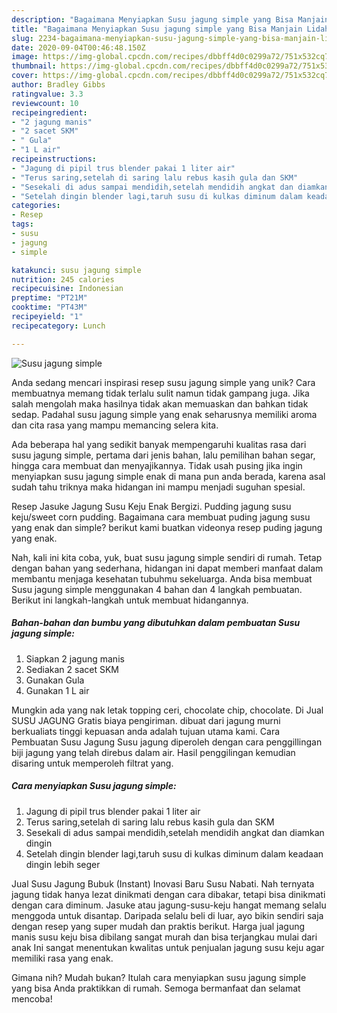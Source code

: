 ```yaml
---
description: "Bagaimana Menyiapkan Susu jagung simple yang Bisa Manjain Lidah"
title: "Bagaimana Menyiapkan Susu jagung simple yang Bisa Manjain Lidah"
slug: 2234-bagaimana-menyiapkan-susu-jagung-simple-yang-bisa-manjain-lidah
date: 2020-09-04T00:46:48.150Z
image: https://img-global.cpcdn.com/recipes/dbbff4d0c0299a72/751x532cq70/susu-jagung-simple-foto-resep-utama.jpg
thumbnail: https://img-global.cpcdn.com/recipes/dbbff4d0c0299a72/751x532cq70/susu-jagung-simple-foto-resep-utama.jpg
cover: https://img-global.cpcdn.com/recipes/dbbff4d0c0299a72/751x532cq70/susu-jagung-simple-foto-resep-utama.jpg
author: Bradley Gibbs
ratingvalue: 3.3
reviewcount: 10
recipeingredient:
- "2 jagung manis"
- "2 sacet SKM"
- " Gula"
- "1 L air"
recipeinstructions:
- "Jagung di pipil trus blender pakai 1 liter air"
- "Terus saring,setelah di saring lalu rebus kasih gula dan SKM"
- "Sesekali di adus sampai mendidih,setelah mendidih angkat dan diamkan dingin"
- "Setelah dingin blender lagi,taruh susu di kulkas diminum dalam keadaan dingin lebih seger"
categories:
- Resep
tags:
- susu
- jagung
- simple

katakunci: susu jagung simple 
nutrition: 245 calories
recipecuisine: Indonesian
preptime: "PT21M"
cooktime: "PT43M"
recipeyield: "1"
recipecategory: Lunch

---
```



![Susu jagung simple](https://img-global.cpcdn.com/recipes/dbbff4d0c0299a72/751x532cq70/susu-jagung-simple-foto-resep-utama.jpg)

Anda sedang mencari inspirasi resep susu jagung simple yang unik? Cara membuatnya memang tidak terlalu sulit namun tidak gampang juga. Jika salah mengolah maka hasilnya tidak akan memuaskan dan bahkan tidak sedap. Padahal susu jagung simple yang enak seharusnya memiliki aroma dan cita rasa yang mampu memancing selera kita.

Ada beberapa hal yang sedikit banyak mempengaruhi kualitas rasa dari susu jagung simple, pertama dari jenis bahan, lalu pemilihan bahan segar, hingga cara membuat dan menyajikannya. Tidak usah pusing jika ingin menyiapkan susu jagung simple enak di mana pun anda berada, karena asal sudah tahu triknya maka hidangan ini mampu menjadi suguhan spesial.

Resep Jasuke Jagung Susu Keju Enak Bergizi. Pudding jagung susu keju/sweet corn pudding. Bagaimana cara membuat puding jagung susu yang enak dan simple? berikut kami buatkan videonya resep puding jagung yang enak.


Nah, kali ini kita coba, yuk, buat susu jagung simple sendiri di rumah. Tetap dengan bahan yang sederhana, hidangan ini dapat memberi manfaat dalam membantu menjaga kesehatan tubuhmu sekeluarga. Anda bisa membuat Susu jagung simple menggunakan 4 bahan dan 4 langkah pembuatan. Berikut ini langkah-langkah untuk membuat hidangannya.

<!--inarticleads1-->

##### Bahan-bahan dan bumbu yang dibutuhkan dalam pembuatan Susu jagung simple:

1. Siapkan 2 jagung manis
1. Sediakan 2 sacet SKM
1. Gunakan  Gula
1. Gunakan 1 L air


Mungkin ada yang nak letak topping ceri, chocolate chip, chocolate. Di Jual SUSU JAGUNG Gratis biaya pengiriman. dibuat dari jagung murni berkualiats tinggi kepuasan anda adalah tujuan utama kami. Cara Pembuatan Susu Jagung Susu jagung diperoleh dengan cara penggillingan biji jagung yang telah direbus dalam air. Hasil penggilingan kemudian disaring untuk memperoleh filtrat yang. 

<!--inarticleads2-->

##### Cara menyiapkan Susu jagung simple:

1. Jagung di pipil trus blender pakai 1 liter air
1. Terus saring,setelah di saring lalu rebus kasih gula dan SKM
1. Sesekali di adus sampai mendidih,setelah mendidih angkat dan diamkan dingin
1. Setelah dingin blender lagi,taruh susu di kulkas diminum dalam keadaan dingin lebih seger


Jual Susu Jagung Bubuk (Instant) Inovasi Baru Susu Nabati. Nah ternyata jagung tidak hanya lezat dinikmati dengan cara dibakar, tetapi bisa dinikmati dengan cara diminum. Jasuke atau jagung-susu-keju hangat memang selalu menggoda untuk disantap. Daripada selalu beli di luar, ayo bikin sendiri saja dengan resep yang super mudah dan praktis berikut. Harga jual jagung manis susu keju bisa dibilang sangat murah dan bisa terjangkau mulai dari anak Ini sangat menentukan kwalitas untuk penjualan jagung susu keju agar memiliki rasa yang enak. 

Gimana nih? Mudah bukan? Itulah cara menyiapkan susu jagung simple yang bisa Anda praktikkan di rumah. Semoga bermanfaat dan selamat mencoba!
